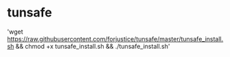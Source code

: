 # tunsafe

'wget https://raw.githubusercontent.com/forjustice/tunsafe/master/tunsafe_install.sh && chmod +x tunsafe_install.sh && ./tunsafe_install.sh'
